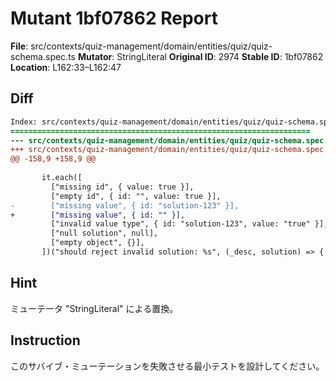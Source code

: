 # Mutant 1bf07862 Report

**File**: src/contexts/quiz-management/domain/entities/quiz/quiz-schema.spec.ts
**Mutator**: StringLiteral
**Original ID**: 2974
**Stable ID**: 1bf07862
**Location**: L162:33–L162:47

## Diff

```diff
Index: src/contexts/quiz-management/domain/entities/quiz/quiz-schema.spec.ts
===================================================================
--- src/contexts/quiz-management/domain/entities/quiz/quiz-schema.spec.ts	original
+++ src/contexts/quiz-management/domain/entities/quiz/quiz-schema.spec.ts	mutated #2974
@@ -158,9 +158,9 @@
 
       it.each([
         ["missing id", { value: true }],
         ["empty id", { id: "", value: true }],
-        ["missing value", { id: "solution-123" }],
+        ["missing value", { id: "" }],
         ["invalid value type", { id: "solution-123", value: "true" }],
         ["null solution", null],
         ["empty object", {}],
       ])("should reject invalid solution: %s", (_desc, solution) => {
```

## Hint

ミューテータ "StringLiteral" による置換。

## Instruction

このサバイブ・ミューテーションを失敗させる最小テストを設計してください。

